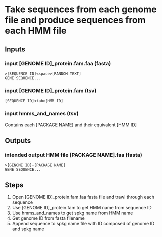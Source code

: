 # Take sequences from each genome file and produce sequences from each HMM file

## Inputs

### input [GENOME ID]_protein.fam.faa (fasta)

```
>[SEQUENCE ID]<space>[RANDOM TEXT]
GENE SEQUENCE...
```

### input [GENOME ID]_protein.fam (tsv)

```
[SEQUENCE ID]<tab>[HMM ID]
```

### input hmms_and_names (tsv)

Contains each [PACKAGE NAME] and their equivalent [HMM ID]

## Outputs

### intended output HMM file [PACKAGE NAME].faa (fasta)

```
>[GENOME ID]-[PACKAGE NAME]
GENE SEQUENCE...
```

## Steps

1. Open [GENOME ID]_protein.fam.faa fasta file and trawl through each sequence
1. Use [GENOME ID]_protein.fam to get HMM name from sequence ID
1. Use hmms_and_names to get spkg name from HMM name
1. Get genome ID from fasta filename
1. Append sequence to spkg name file with ID composed of genome ID and spkg name
